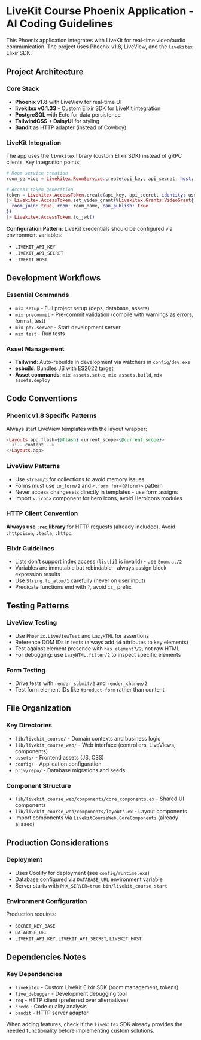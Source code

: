 # LiveKit Course Phoenix Application - AI Coding Guidelines

This Phoenix application integrates with LiveKit for real-time video/audio communication. The project uses Phoenix v1.8, LiveView, and the `livekitex` Elixir SDK.

## Project Architecture

### Core Stack
- **Phoenix v1.8** with LiveView for real-time UI
- **livekitex v0.1.33** - Custom Elixir SDK for LiveKit integration
- **PostgreSQL** with Ecto for data persistence
- **TailwindCSS + DaisyUI** for styling
- **Bandit** as HTTP adapter (instead of Cowboy)

### LiveKit Integration
The app uses the `livekitex` library (custom Elixir SDK) instead of gRPC clients. Key integration points:

```elixir
# Room service creation
room_service = Livekitex.RoomService.create(api_key, api_secret, host: host)

# Access token generation
token = Livekitex.AccessToken.create(api_key, api_secret, identity: user_id)
|> Livekitex.AccessToken.set_video_grant(%Livekitex.Grants.VideoGrant{
  room_join: true, room: room_name, can_publish: true
})
|> Livekitex.AccessToken.to_jwt()
```

**Configuration Pattern**: LiveKit credentials should be configured via environment variables:
- `LIVEKIT_API_KEY`
- `LIVEKIT_API_SECRET`
- `LIVEKIT_HOST`

## Development Workflows

### Essential Commands
- `mix setup` - Full project setup (deps, database, assets)
- `mix precommit` - Pre-commit validation (compile with warnings as errors, format, test)
- `mix phx.server` - Start development server
- `mix test` - Run tests

### Asset Management
- **Tailwind**: Auto-rebuilds in development via watchers in `config/dev.exs`
- **esbuild**: Bundles JS with ES2022 target
- **Asset commands**: `mix assets.setup`, `mix assets.build`, `mix assets.deploy`

## Code Conventions

### Phoenix v1.8 Specific Patterns
Always start LiveView templates with the layout wrapper:
```heex
<Layouts.app flash={@flash} current_scope={@current_scope}>
  <!-- content -->
</Layouts.app>
```

### LiveView Patterns
- Use `stream/3` for collections to avoid memory issues
- Forms must use `to_form/2` and `<.form for={@form}>` pattern
- Never access changesets directly in templates - use form assigns
- Import `<.icon>` component for hero icons, avoid Heroicons modules

### HTTP Client Convention
**Always use `:req` library** for HTTP requests (already included). Avoid `:httpoison`, `:tesla`, `:httpc`.

### Elixir Guidelines
- Lists don't support index access (`list[i]` is invalid) - use `Enum.at/2`
- Variables are immutable but rebindable - always assign block expression results
- Use `String.to_atom/1` carefully (never on user input)
- Predicate functions end with `?`, avoid `is_` prefix

## Testing Patterns

### LiveView Testing
- Use `Phoenix.LiveViewTest` and `LazyHTML` for assertions
- Reference DOM IDs in tests (always add `id` attributes to key elements)
- Test against element presence with `has_element?/2`, not raw HTML
- For debugging: use `LazyHTML.filter/2` to inspect specific elements

### Form Testing
- Drive tests with `render_submit/2` and `render_change/2`
- Test form element IDs like `#product-form` rather than content

## File Organization

### Key Directories
- `lib/livekit_course/` - Domain contexts and business logic
- `lib/livekit_course_web/` - Web interface (controllers, LiveViews, components)
- `assets/` - Frontend assets (JS, CSS)
- `config/` - Application configuration
- `priv/repo/` - Database migrations and seeds

### Component Structure
- `lib/livekit_course_web/components/core_components.ex` - Shared UI components
- `lib/livekit_course_web/components/layouts.ex` - Layout components
- Import components via `LivekitCourseWeb.CoreComponents` (already aliased)

## Production Considerations

### Deployment
- Uses Coolify for deployment (see `config/runtime.exs`)
- Database configured via `DATABASE_URL` environment variable
- Server starts with `PHX_SERVER=true bin/livekit_course start`

### Environment Configuration
Production requires:
- `SECRET_KEY_BASE`
- `DATABASE_URL`
- `LIVEKIT_API_KEY`, `LIVEKIT_API_SECRET`, `LIVEKIT_HOST`

## Dependencies Notes

### Key Dependencies
- `livekitex` - Custom LiveKit Elixir SDK (room management, tokens)
- `live_debugger` - Development debugging tool
- `req` - HTTP client (preferred over alternatives)
- `credo` - Code quality analysis
- `bandit` - HTTP server adapter

When adding features, check if the `livekitex` SDK already provides the needed functionality before implementing custom solutions.
